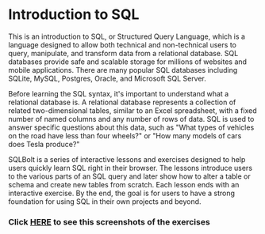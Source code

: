 # Introduction to SQL
This is an introduction to SQL, or Structured Query Language, which is a language designed to allow both technical and non-technical users to query, manipulate, and transform data from a relational database. SQL databases provide safe and scalable storage for millions of websites and mobile applications. There are many popular SQL databases including SQLite, MySQL, Postgres, Oracle, and Microsoft SQL Server.

Before learning the SQL syntax, it's important to understand what a relational database is. A relational database represents a collection of related two-dimensional tables, similar to an Excel spreadsheet, with a fixed number of named columns and any number of rows of data. SQL is used to answer specific questions about this data, such as "What types of vehicles on the road have less than four wheels?" or "How many models of cars does Tesla produce?"

SQLBolt is a series of interactive lessons and exercises designed to help users quickly learn SQL right in their browser. The lessons introduce users to the various parts of an SQL query and later show how to alter a table or schema and create new tables from scratch. Each lesson ends with an interactive exercise. By the end, the goal is for users to have a strong foundation for using SQL in their own projects and beyond.
### Click [HERE](https://alqudscollege-my.sharepoint.com/:f:/g/personal/23037479_student_ltuc_com/EligQvbwCoJLifOP79w6wa0BrbPAM77ohsQ2m5nKqTNCyA?e=bz7g2a) to see this screenshots of the exercises

